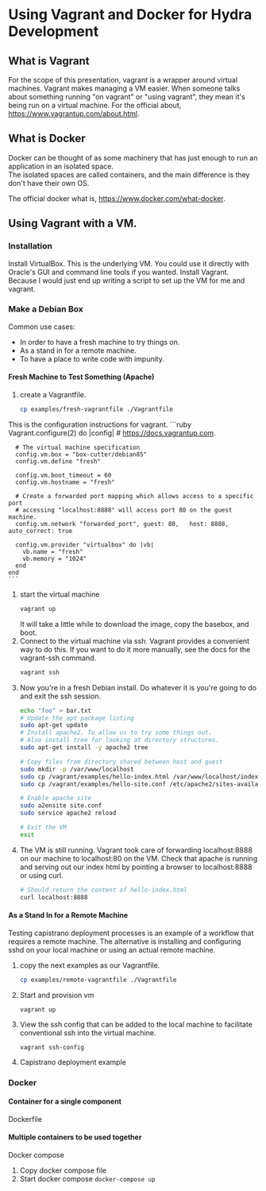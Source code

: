 # Using Vagrant and Docker for Hydra Development

## What is Vagrant

For the scope of this presentation, vagrant is a wrapper around virtual machines.  Vagrant makes managing a VM easier.  When someone talks about something running "on vagrant" or "using vagrant", they mean it's being run on a virtual machine.
For the official about, https://www.vagrantup.com/about.html.  
## What is Docker
Docker can be thought of as some machinery that has just enough to run an application in an isolated space.  
The isolated spaces are called containers, and the main difference is they don't have their own OS.

The official docker what is, https://www.docker.com/what-docker.

## Using Vagrant with a VM.
### Installation
Install VirtualBox.
  This is the underlying VM.  You could use it directly with Oracle's GUI and command line tools if you wanted.
Install Vagrant.
  Because I would just end up writing a script to set up the VM for me and vagrant.

### Make a Debian Box
Common use cases:
- In order to have a fresh machine to try things on.
- As a stand in for a remote machine.
- To have a place to write code with impunity.

#### Fresh Machine to Test Something (Apache)
1. create a Vagrantfile.
    ```bash
    cp examples/fresh-vagrantfile ./Vagrantfile
    ```

This is the configuration instructions for vagrant.
    ```ruby
    Vagrant.configure(2) do |config|
      # https://docs.vagrantup.com.

      # The virtual machine specification
      config.vm.box = "box-cutter/debian85"
      config.vm.define "fresh"

      config.vm.boot_timeout = 60
      config.vm.hostname = "fresh"

      # Create a forwarded port mapping which allows access to a specific port
      # accessing "localhost:8888" will access port 80 on the guest machine.
      config.vm.network "forwarded_port", guest: 80,   host: 8888, auto_correct: true

      config.vm.provider "virtualbox" do |vb|
        vb.name = "fresh"
        vb.memory = "1024"
      end
    end
    ```
1. start the virtual machine
    ```bash
    vagrant up
    ```
    It will take a little while to download the image, copy the basebox, and boot.
1. Connect to the virtual machine via ssh.
  Vagrant provides a convenient way to do this.  If you want to do it more manually, see the docs for the vagrant-ssh command.
    ```bash
    vagrant ssh
    ```
1. Now you're in a fresh Debian install. Do whatever it is you're going to do and exit the ssh session.
    ```bash
    echo "foo" > bar.txt
    # Update the apt package listing
    sudo apt-get update
    # Install apache2. To allow us to try some things out.
    # Also install tree for looking at directory structures.
    sudo apt-get install -y apache2 tree

    # Copy files from directory shared between host and guest
    sudo mkdir -p /var/www/localhost
    sudo cp /vagrant/examples/hello-index.html /var/www/localhost/index.html
    sudo cp /vagrant/examples/hello-site.conf /etc/apache2/sites-available/site.conf

    # Enable apache site
    sudo a2ensite site.conf
    sudo service apache2 reload

    # Exit the VM
    exit
    ```
1. The VM is still running.  Vagrant took care of forwarding localhost:8888 on our machine to localhost:80 on the VM.
Check that apache is running and serving out our index html by pointing a browser to localhost:8888 or using curl.
    ```bash
    # Should return the content of hello-index.html
    curl localhost:8888
    ```

#### As a Stand In for a Remote Machine
Testing capistrano deployment processes is an example of a workflow that requires a remote machine.  The alternative is installing and configuring sshd on your local machine or using an actual remote machine.  

1. copy the next examples as our Vagrantfile.
    ```bash
    cp examples/remote-vagrantfile ./Vagrantfile
    ```
1. Start and provision vm
    ```
    vagrant up
    ```
1. View the ssh config that can be added to the local machine to facilitate conventional ssh into the virtual machine.
      ```
      vagrant ssh-config
      ```
1. Capistrano deployment example


### Docker

#### Container for a single component
Dockerfile


#### Multiple containers to be used together
Docker compose
1.  Copy docker compose file
2.  Start docker compose
		```
		docker-compose up
		```

